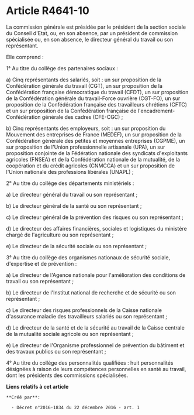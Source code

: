 # Article R4641-10

La commission générale est présidée par le président de la section sociale du Conseil d'Etat, ou, en son absence, par un
président de commission spécialisée ou, en son absence, le directeur général du travail ou son représentant. 

Elle comprend : 

1° Au titre du collège des partenaires sociaux : 

a) Cinq représentants des salariés, soit : un sur proposition de la Confédération générale du travail (CGT), un sur
proposition de la Confédération française démocratique du travail (CFDT), un sur proposition de la Confédération générale du
travail-Force ouvrière (CGT-FO), un sur proposition de la Confédération française des travailleurs chrétiens (CFTC) et un sur
proposition de la Confédération française de l'encadrement-Confédération générale des cadres (CFE-CGC) ; 

b) Cinq représentants des employeurs, soit : un sur proposition du Mouvement des entreprises de France (MEDEF), un sur
proposition de la Confédération générale des petites et moyennes entreprises (CGPME), un sur proposition de l'Union
professionnelle artisanale (UPA), un sur proposition conjointe de la Fédération nationale des syndicats d'exploitants
agricoles (FNSEA) et de la Confédération nationale de la mutualité, de la coopération et du crédit agricoles (CNMCCA) et un
sur proposition de l'Union nationale des professions libérales (UNAPL) ; 

2° Au titre du collège des départements ministériels : 

a) Le directeur général du travail ou son représentant ; 

b) Le directeur général de la santé ou son représentant ; 

c) Le directeur général de la prévention des risques ou son représentant ; 

d) Le directeur des affaires financières, sociales et logistiques du ministère chargé de l'agriculture ou son représentant ; 

e) Le directeur de la sécurité sociale ou son représentant ; 

3° Au titre du collège des organismes nationaux de sécurité sociale, d'expertise et de prévention : 

a) Le directeur de l'Agence nationale pour l'amélioration des conditions de travail ou son représentant ; 

b) Le directeur de l'Institut national de recherche et de sécurité ou son représentant ; 

c) Le directeur des risques professionnels de la Caisse nationale d'assurance maladie des travailleurs salariés ou son
représentant ; 

d) Le directeur de la santé et de la sécurité au travail de la Caisse centrale de la mutualité sociale agricole ou son
représentant ; 

e) Le directeur de l'Organisme professionnel de prévention du bâtiment et des travaux publics ou son représentant ; 

4° Au titre du collège des personnalités qualifiées : huit personnalités désignées à raison de leurs compétences personnelles
en santé au travail, dont les présidents des commissions spécialisées.

**Liens relatifs à cet article**

	**Créé par**:

	  - Décret n°2016-1834 du 22 décembre 2016 - art. 1
